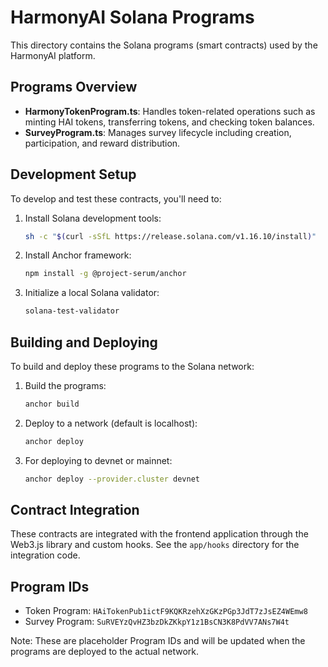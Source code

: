 # HarmonyAI Solana Programs

This directory contains the Solana programs (smart contracts) used by the HarmonyAI platform.

## Programs Overview

- **HarmonyTokenProgram.ts**: Handles token-related operations such as minting HAI tokens, transferring tokens, and checking token balances.
- **SurveyProgram.ts**: Manages survey lifecycle including creation, participation, and reward distribution.

## Development Setup

To develop and test these contracts, you'll need to:

1. Install Solana development tools:
   ```bash
   sh -c "$(curl -sSfL https://release.solana.com/v1.16.10/install)"
   ```

2. Install Anchor framework:
   ```bash
   npm install -g @project-serum/anchor
   ```

3. Initialize a local Solana validator:
   ```bash
   solana-test-validator
   ```

## Building and Deploying

To build and deploy these programs to the Solana network:

1. Build the programs:
   ```bash
   anchor build
   ```

2. Deploy to a network (default is localhost):
   ```bash
   anchor deploy
   ```

3. For deploying to devnet or mainnet:
   ```bash
   anchor deploy --provider.cluster devnet
   ```

## Contract Integration

These contracts are integrated with the frontend application through the Web3.js library and custom hooks. See the `app/hooks` directory for the integration code.

## Program IDs

- Token Program: `HAiTokenPub1ictF9KQKRzehXzGKzPGp3JdT7zJsEZ4WEmw8`
- Survey Program: `SuRVEYzQvHZ3bzDkZKkpY1z1BsCN3K8PdVV7ANs7W4t`

Note: These are placeholder Program IDs and will be updated when the programs are deployed to the actual network.

